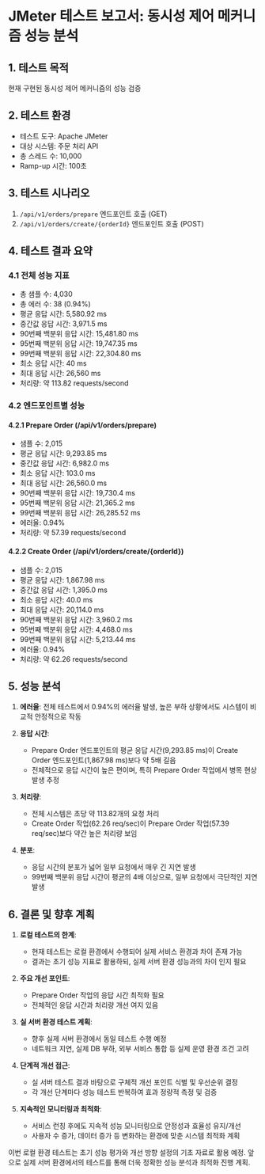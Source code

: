 # JMeter 테스트 보고서: 동시성 제어 메커니즘 성능 분석

## 1. 테스트 목적

현재 구현된 동시성 제어 메커니즘의 성능 검증

## 2. 테스트 환경

- 테스트 도구: Apache JMeter
- 대상 시스템: 주문 처리 API
- 총 스레드 수: 10,000
- Ramp-up 시간: 100초

## 3. 테스트 시나리오

1. `/api/v1/orders/prepare` 엔드포인트 호출 (GET)
2. `/api/v1/orders/create/{orderId}` 엔드포인트 호출 (POST)

## 4. 테스트 결과 요약

### 4.1 전체 성능 지표

- 총 샘플 수: 4,030
- 총 에러 수: 38 (0.94%)
- 평균 응답 시간: 5,580.92 ms
- 중간값 응답 시간: 3,971.5 ms
- 90번째 백분위 응답 시간: 15,481.80 ms
- 95번째 백분위 응답 시간: 19,747.35 ms
- 99번째 백분위 응답 시간: 22,304.80 ms
- 최소 응답 시간: 40 ms
- 최대 응답 시간: 26,560 ms
- 처리량: 약 113.82 requests/second

### 4.2 엔드포인트별 성능

#### 4.2.1 Prepare Order (/api/v1/orders/prepare)

- 샘플 수: 2,015
- 평균 응답 시간: 9,293.85 ms
- 중간값 응답 시간: 6,982.0 ms
- 최소 응답 시간: 103.0 ms
- 최대 응답 시간: 26,560.0 ms
- 90번째 백분위 응답 시간: 19,730.4 ms
- 95번째 백분위 응답 시간: 21,365.2 ms
- 99번째 백분위 응답 시간: 26,285.52 ms
- 에러율: 0.94%
- 처리량: 약 57.39 requests/second

#### 4.2.2 Create Order (/api/v1/orders/create/{orderId})

- 샘플 수: 2,015
- 평균 응답 시간: 1,867.98 ms
- 중간값 응답 시간: 1,395.0 ms
- 최소 응답 시간: 40.0 ms
- 최대 응답 시간: 20,114.0 ms
- 90번째 백분위 응답 시간: 3,960.2 ms
- 95번째 백분위 응답 시간: 4,468.0 ms
- 99번째 백분위 응답 시간: 5,213.44 ms
- 에러율: 0.94%
- 처리량: 약 62.26 requests/second

## 5. 성능 분석

1. **에러율**: 전체 테스트에서 0.94%의 에러율 발생, 높은 부하 상황에서도 시스템이 비교적 안정적으로 작동

2. **응답 시간**:

   - Prepare Order 엔드포인트의 평균 응답 시간(9,293.85 ms)이 Create Order 엔드포인트(1,867.98 ms)보다 약 5배 길음
   - 전체적으로 응답 시간이 높은 편이며, 특히 Prepare Order 작업에서 병목 현상 발생 추정

3. **처리량**:

   - 전체 시스템은 초당 약 113.82개의 요청 처리
   - Create Order 작업(62.26 req/sec)이 Prepare Order 작업(57.39 req/sec)보다 약간 높은 처리량 보임

4. **분포**:
   - 응답 시간의 분포가 넓어 일부 요청에서 매우 긴 지연 발생
   - 99번째 백분위 응답 시간이 평균의 4배 이상으로, 일부 요청에서 극단적인 지연 발생

## 6. 결론 및 향후 계획

1. **로컬 테스트의 한계**:

   - 현재 테스트는 로컬 환경에서 수행되어 실제 서비스 환경과 차이 존재 가능
   - 결과는 초기 성능 지표로 활용하되, 실제 서버 환경 성능과의 차이 인지 필요

2. **주요 개선 포인트**:

   - Prepare Order 작업의 응답 시간 최적화 필요
   - 전체적인 응답 시간과 처리량 개선 여지 있음

3. **실 서버 환경 테스트 계획**:

   - 향후 실제 서버 환경에서 동일 테스트 수행 예정
   - 네트워크 지연, 실제 DB 부하, 외부 서비스 통합 등 실제 운영 환경 조건 고려

4. **단계적 개선 접근**:

   - 실 서버 테스트 결과 바탕으로 구체적 개선 포인트 식별 및 우선순위 결정
   - 각 개선 단계마다 성능 테스트 반복하여 효과 정량적 측정 및 검증

5. **지속적인 모니터링과 최적화**:
   - 서비스 런칭 후에도 지속적 성능 모니터링으로 안정성과 효율성 유지/개선
   - 사용자 수 증가, 데이터 증가 등 변화하는 환경에 맞춘 시스템 최적화 계획

이번 로컬 환경 테스트는 초기 성능 평가와 개선 방향 설정의 기초 자료로 활용 예정. 앞으로 실제 서버 환경에서의 테스트를 통해 더욱 정확한 성능 분석과 최적화 진행 계획.
